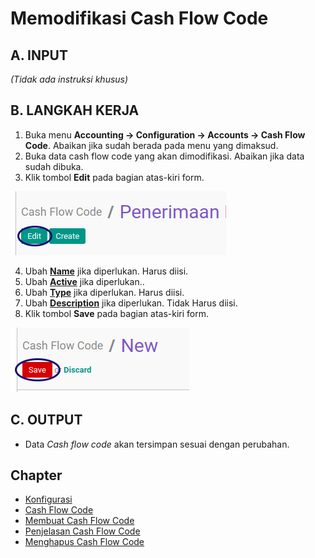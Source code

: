 # Memodifikasi Cash Flow Code

## A. INPUT

*(Tidak ada instruksi khusus)*

## B. LANGKAH KERJA

1. Buka menu **Accounting -> Configuration -> Accounts -> Cash Flow Code**. Abaikan jika sudah berada pada menu yang dimaksud.
2. Buka data cash flow code yang akan dimodifikasi. Abaikan jika data sudah dibuka.
3. Klik tombol **Edit** pada bagian atas-kiri form.

![](../../img/cash-flow-code/tombol-edit.png)

4. Ubah **[Name](./penjelasan.md#field-name)** jika diperlukan. Harus diisi.
5. Ubah **[Active](./penjelasan.md#field-active)** jika diperlukan..
6. Ubah **[Type](./penjelasan.md#field-type)** jika diperlukan. Harus diisi.
7. Ubah **[Description](./penjelasan.md#field-description)** jika diperlukan. Tidak Harus diisi.
8. Klik tombol **Save** pada bagian atas-kiri form.

![](../../img/cash-flow-code/tombol-save.png)

## C. OUTPUT

* Data *Cash flow code* akan tersimpan sesuai dengan perubahan.

## Chapter
- [Konfigurasi](../../konfigurasi.md)
- [Cash Flow Code](../cash-flow-code.md)
- [Membuat Cash Flow Code](membuat.md)
- [Penjelasan Cash Flow Code](penjelasan.md)
- [Menghapus Cash Flow Code](menghapus.md)
